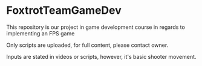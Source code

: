 # FoxtrotTeamGameDev
This repository is our project in game development course in regards to implementing an FPS game

Only scripts are uploaded, for full content, please contact owner.

Inputs are stated in videos or scripts, however, it's basic shooter movement.